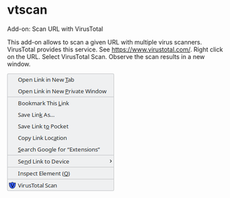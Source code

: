 # vtscan
Add-on: Scan URL with VirusTotal

This add-on allows to scan a given URL with multiple virus scanners. VirusTotal provides this service. See https://www.virustotal.com/. Right click on the URL. Select VirusTotal Scan. Observe the scan results in a new window.

![Context menu](AMO/vtscan.png)
